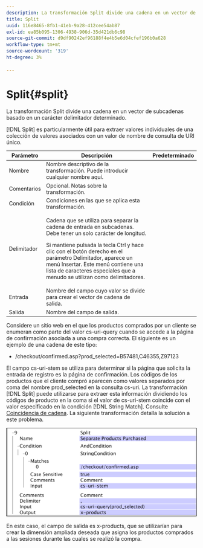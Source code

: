 ```yaml
---
description: La transformación Split divide una cadena en un vector de subcadenas basado en un carácter delimitador determinado.
title: Split
uuid: 116e8465-8fb1-41eb-9a28-412cee54ab87
exl-id: ea85b095-1306-4938-906d-35d421db6c98
source-git-commit: d9df90242ef96188f4e4b5e6d04cfef196b0a628
workflow-type: tm+mt
source-wordcount: '319'
ht-degree: 3%

---
```


# Split{#split}

La transformación Split divide una cadena en un vector de subcadenas basado en un carácter delimitador determinado.

[!DNL Split] es particularmente útil para extraer valores individuales de una colección de valores asociados con un valor de nombre de consulta de URI único.

<table id="table_C97DA4E45DA844FAB8D61AABA22FF809"> 
 <thead> 
  <tr> 
   <th colname="col1" class="entry"> Parámetro </th> 
   <th colname="col2" class="entry"> Descripción </th> 
   <th colname="col3" class="entry"> Predeterminado </th> 
  </tr> 
 </thead>
 <tbody> 
  <tr> 
   <td colname="col1"> Nombre </td> 
   <td colname="col2"> Nombre descriptivo de la transformación. Puede introducir cualquier nombre aquí. </td> 
   <td colname="col3"> </td> 
  </tr> 
  <tr> 
   <td colname="col1"> Comentarios </td> 
   <td colname="col2"> Opcional. Notas sobre la transformación. </td> 
   <td colname="col3"> </td> 
  </tr> 
  <tr> 
   <td colname="col1"> Condición </td> 
   <td colname="col2"> Condiciones en las que se aplica esta transformación. </td> 
   <td colname="col3"> </td> 
  </tr> 
  <tr> 
   <td colname="col1"> Delimitador </td> 
   <td colname="col2"> <p>Cadena que se utiliza para separar la cadena de entrada en subcadenas. Debe tener un solo carácter de longitud. </p> <p> Si mantiene pulsada la tecla Ctrl y hace clic con el botón derecho en el parámetro Delimitador, aparece un menú Insertar. Este menú contiene una lista de caracteres especiales que a menudo se utilizan como delimitadores. </p> </td> 
   <td colname="col3"> </td> 
  </tr> 
  <tr> 
   <td colname="col1"> Entrada </td> 
   <td colname="col2"> Nombre del campo cuyo valor se divide para crear el vector de cadena de salida. </td> 
   <td colname="col3"> </td> 
  </tr> 
  <tr> 
   <td colname="col1"> Salida </td> 
   <td colname="col2"> Nombre del campo de salida. </td> 
   <td colname="col3"> </td> 
  </tr> 
 </tbody> 
</table>

Considere un sitio web en el que los productos comprados por un cliente se enumeran como parte del valor cs-uri-query cuando se accede a la página de confirmación asociada a una compra correcta. El siguiente es un ejemplo de una cadena de este tipo:

* /checkout/confirmed.asp?prod_selected=B57481,C46355,Z97123

El campo cs-uri-stem se utiliza para determinar si la página que solicita la entrada de registro es la página de confirmación. Los códigos de los productos que el cliente compró aparecen como valores separados por coma del nombre prod_selected en la consulta cs-uri. La transformación [!DNL Split] puede utilizarse para extraer esta información dividiendo los códigos de producto en la coma si el valor de cs-uri-stem coincide con el valor especificado en la condición [!DNL String Match]. Consulte [Coincidencia de cadena](../../../../../home/c-dataset-const-proc/c-conditions/c-test-ops/c-test-op-con.md#section-f8d132085c6b4500bfbe4515b848142f). La siguiente transformación detalla la solución a este problema.

![](assets/cfg_TransformationType_Split.png)

En este caso, el campo de salida es x-products, que se utilizarían para crear la dimensión ampliada deseada que asigna los productos comprados a las sesiones durante las cuales se realizó la compra.
